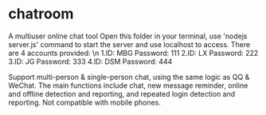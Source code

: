 # chatroom
A multiuser online chat tool
Open this folder in your terminal, use 'nodejs server.js' command to start the server and use localhost to access.
There are 4 accounts provided: \n
1.ID: MBG   Password: 111
2.ID: LX    Password: 222
3.ID: JG    Password: 333
4.ID: DSM   Password: 444

Support multi-person & single-person chat, using the same logic as QQ & WeChat. The main functions include chat, new message reminder, online and offline detection and reporting, and repeated login detection and reporting. Not compatible with mobile phones.
